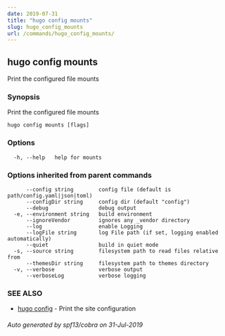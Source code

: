 ```yaml
---
date: 2019-07-31
title: "hugo config mounts"
slug: hugo_config_mounts
url: /commands/hugo_config_mounts/
---
```

## hugo config mounts

Print the configured file mounts

### Synopsis

Print the configured file mounts

```
hugo config mounts [flags]
```

### Options

```
  -h, --help   help for mounts
```

### Options inherited from parent commands

```
      --config string        config file (default is path/config.yaml|json|toml)
      --configDir string     config dir (default "config")
      --debug                debug output
  -e, --environment string   build environment
      --ignoreVendor         ignores any _vendor directory
      --log                  enable Logging
      --logFile string       log File path (if set, logging enabled automatically)
      --quiet                build in quiet mode
  -s, --source string        filesystem path to read files relative from
      --themesDir string     filesystem path to themes directory
  -v, --verbose              verbose output
      --verboseLog           verbose logging
```

### SEE ALSO

* [hugo config](/commands/hugo_config/)	 - Print the site configuration

###### Auto generated by spf13/cobra on 31-Jul-2019
